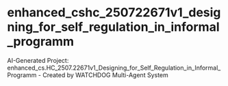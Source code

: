 # enhanced_cshc_250722671v1_designing_for_self_regulation_in_informal_programm
AI-Generated Project: enhanced_cs.HC_2507.22671v1_Designing_for_Self_Regulation_in_Informal_Programm - Created by WATCHDOG Multi-Agent System
